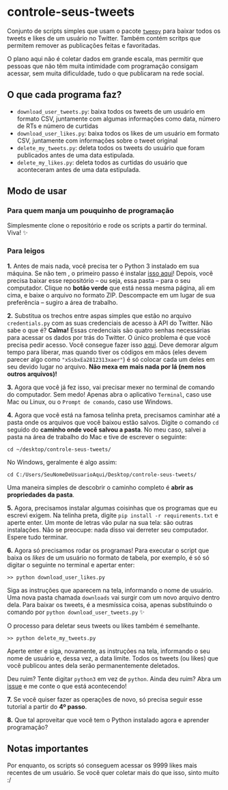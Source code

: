 # controle-seus-tweets

Conjunto de scripts simples que usam o pacote [`tweepy`](https://github.com/tweepy/tweepy) para baixar todos os tweets e likes de um usuário no Twitter. Também contém scritps que permitem remover as publicações feitas e favoritadas.

O plano aqui não é coletar dados em grande escala, mas permitir que pessoas que não têm muita intimidade com programação consigam acessar, sem muita dificuldade, tudo o que publicaram na rede social.

## O que cada programa faz?

- `download_user_tweets.py`: baixa todos os tweets de um usuário em formato CSV, juntamente com algumas informações como data, número de RTs e número de curtidas
- `download_user_likes.py`: baixa todos os likes de um usuário em formato CSV, juntamente com informações sobre o tweet original
- `delete_my_tweets.py`: deleta todos os tweets do usuário que foram publicados antes de uma data estipulada.
- `delete_my_likes.py`: deleta todos as curtidas do usuário que aconteceram antes de uma data estipulada.

## Modo de usar

### Para quem manja um pouquinho de programação

Simplesmente clone o repositório e rode os scripts a partir do terminal. Viva! ✨

### Para leigos

**1.** Antes de mais nada, você precisa ter o Python 3 instalado em sua máquina. Se não tem , o primeiro passo é instalar [isso aqui](https://www.python.org/downloads/)! Depois, você precisa baixar esse repositório – ou seja, essa pasta – para o seu computador. Clique no **botão verde** que está nessa mesma página, ali em cima, e baixe o arquivo no formato ZIP. Descompacte em um lugar de sua preferência – sugiro a área de trabalho.

**2.** Substitua os trechos entre aspas simples que estão no arquivo `credentials.py` com as suas credenciais de acesso à API do Twitter. Não sabe o que é? **Calma!** Essas credenciais são quatro senhas necessárias para acessar os dados por trás do Twitter. O único problema é que você precisa pedir acesso. Você consegue fazer isso [aqui](https://developer.twitter.com/en/application/use-case).
Deve demorar algum tempo para liberar, mas quando tiver os códigos em mãos (eles devem parecer algo como `"xSsbxEa2812313xaer"`) é só colocar cada um deles em seu devido lugar no arquivo. **Não mexa em mais nada por lá (nem nos outros arquivos)!** 

**3.** Agora que você já fez isso, vai precisar mexer no terminal de comando do computador. Sem medo! Apenas abra o aplicativo `Terminal`, caso use Mac ou Linux, ou o `Prompt de comando`, caso use Windows. 

**4.** Agora que você está na famosa telinha preta, precisamos caminhar até a pasta onde os arquivos que você baixou estão salvos. Digite o comando `cd` seguido do **caminho onde você salvou a pasta**. No meu caso, salvei a pasta na área de trabalho do Mac e tive de escrever o seguinte:

  ```
  cd ~/desktop/controle-seus-tweets/
  ```

  No Windows, geralmente é algo assim:

  ```
  cd C:/Users/SeuNomeDeUsuarioAqui/Desktop/controle-seus-tweets/
  ```

  Uma maneira simples de descobrir o caminho completo é **abrir as propriedades da pasta**.

**5.** Agora, precisamos instalar algumas coisinhas que os programas que eu escrevi exigem. Na telinha preta, digite `pip install -r requirements.txt` e aperte enter. Um monte de letras vão pular na sua tela: são outras instalações. Não se preocupe: nada disso vai derreter seu computador. Espere tudo terminar.

**6.** Agora só precisamos rodar os programas! Para executar o script que baixa os *likes* de um usuário no formato de tabela, por exemplo, é só só digitar o seguinte no terminal e apertar enter:

  ```
  >> python download_user_likes.py
  ```

  Siga as instruções que aparecem na tela, informando o nome de usuário. Uma nova pasta chamada `downloads` vai surgir com um novo arquivo dentro dela. Para baixar os tweets, é a mesmíssica coisa, apenas substituindo o comando por `python download_user_tweets.py` ✨

  O processo para deletar seus tweets ou likes também é semelhante.

  ```
  >> python delete_my_tweets.py
  ```

  Aperte enter e siga, novamente, as instruções na tela, informando o seu nome de usuário e, dessa vez, a data limite. Todos os tweets (ou likes) que você publicou antes dela serão permanentemente deletados.

  Deu ruim? Tente digitar `python3` em vez de `python`. Ainda deu ruim? Abra um [issue](https://github.com/RodrigoMenegat/controle-seus-tweets/issues) e me conte o que está acontecendo!

**7.** Se você quiser fazer as operações de novo, só precisa seguir esse tutorial a partir do **4º passo**. 

**8.** Que tal aproveitar que você tem o Python instalado agora e aprender programação?


## Notas importantes
Por enquanto, os scripts só conseguem acessar os 9999 likes mais recentes de um usuário. Se você quer coletar mais do que isso, sinto muito :/